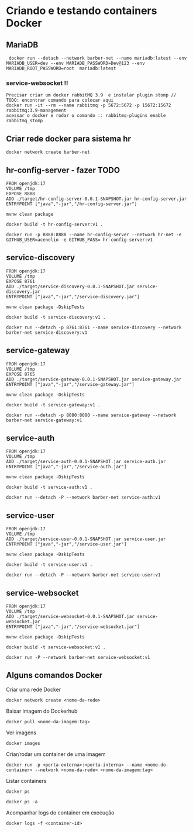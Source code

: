 # Criando e testando containers Docker

## MariaDB
```
 docker run --detach --network barber-net --name mariadb:latest --env MARIADB_USER=dev --env MARIADB_PASSWORD=Dev@123 --env MARIADB_ROOT_PASSWORD=root  mariadb:latest
```

### service-websocket !!
```
Precisar criar um docker rabbitMQ 3.9  e instalar plugin stomp // TODO: encontrar comando para colocar aqui
docker run -it --rm --name rabbitmq -p 5672:5672 -p 15672:15672 rabbitmq:3.9-management
acessar o docker e rodar o comando :: rabbitmq-plugins enable rabbitmq_stomp
```
## Criar rede docker para sistema hr
```
docker network create barber-net
```

## hr-config-server - fazer TODO
```
FROM openjdk:17
VOLUME /tmp
EXPOSE 8888
ADD ./target/hr-config-server-0.0.1-SNAPSHOT.jar hr-config-server.jar
ENTRYPOINT ["java","-jar","/hr-config-server.jar"]
``` 
```
mvnw clean package

docker build -t hr-config-server:v1 .

docker run -p 8888:8888 --name hr-config-server --network hr-net -e GITHUB_USER=acenelio -e GITHUB_PASS= hr-config-server:v1
```

## service-discovery
```
FROM openjdk:17
VOLUME /tmp
EXPOSE 8761
ADD ./target/service-discovery-0.0.1-SNAPSHOT.jar service-discovery.jar
ENTRYPOINT ["java","-jar","/service-discovery.jar"]
``` 
```
mvnw clean package -DskipTests

docker build -t service-discovery:v1 .

docker run --detach -p 8761:8761 --name service-discovery --network barber-net service-discovery:v1
```

## service-gateway
```
FROM openjdk:17
VOLUME /tmp
EXPOSE 8765
ADD ./target/service-gateway-0.0.1-SNAPSHOT.jar service-gateway.jar
ENTRYPOINT ["java","-jar","/service-gateway.jar"]
``` 
```
mvnw clean package -DskipTests

docker build -t service-gateway:v1 .

docker run --detach -p 8080:8080 --name service-gateway --network barber-net service-gateway:v1
```

## service-auth
```
FROM openjdk:17
VOLUME /tmp
ADD ./target/service-auth-0.0.1-SNAPSHOT.jar service-auth.jar
ENTRYPOINT ["java","-jar","/service-auth.jar"]
``` 
```
mvnw clean package -DskipTests

docker build -t service-auth:v1 .

docker run --detach -P --network barber-net service-auth:v1
```



## service-user
```
FROM openjdk:17
VOLUME /tmp
ADD ./target/service-user-0.0.1-SNAPSHOT.jar service-user.jar
ENTRYPOINT ["java","-jar","/service-user.jar"]
``` 
```
mvnw clean package -DskipTests

docker build -t service-user:v1 .

docker run --detach -P --network barber-net service-user:v1
```

## service-websocket
```
FROM openjdk:17
VOLUME /tmp
ADD ./target/service-websocket-0.0.1-SNAPSHOT.jar service-websocket.jar
ENTRYPOINT ["java","-jar","/service-websocket.jar"]
``` 
```
mvnw clean package -DskipTests

docker build -t service-websocket:v1 .

docker run -P --network barber-net service-websocket:v1
```



## Alguns comandos Docker
Criar uma rede Docker
```
docker network create <nome-da-rede>
```
Baixar imagem do Dockerhub
```
docker pull <nome-da-imagem:tag>
```
Ver imagens
```
docker images
```
Criar/rodar um container de uma imagem
```
docker run -p <porta-externa>:<porta-interna> --name <nome-do-container> --network <nome-da-rede> <nome-da-imagem:tag> 
```
Listar containers
```
docker ps

docker ps -a
```
Acompanhar logs do container em execução
```
docker logs -f <container-id>
```